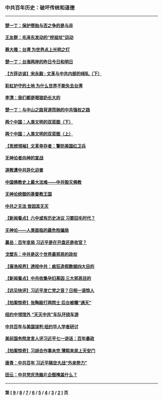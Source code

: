 ### 中共百年历史：破坏传统和道德
---
#### [楚一丁：保护堕胎与否之争的是与非](../../pages/nf1176114/n13815642.md?10190430) 
#### [王友群：毛泽东发动的“挖祖坟”运动](../../pages/nf1176114/n13723639.md?10190430) 
#### [蔡大雅：台湾 为世界点上光明之灯](../../pages/nf1176114/n13531530.md?10190430) 
#### [楚一丁：台海两岸的昨日今日和明日](../../pages/nf1176114/n13531468.md?10190430) 
#### [【方菲访谈】宋永毅 : 文革与中共内部的倾轧（下）](../../pages/nf1176114/n13486836.md?10190430) 
#### [彩虹护守的土地 为什么世界不能失去台湾](../../pages/nf1176114/n13476849.md?10190430) 
#### [李清：我们都是喝狼奶长大的](../../pages/nf1176114/n13471478.md?10190430) 
#### [楚一丁：与中山之路背道而驰的中共强权之路](../../pages/nf1176114/n13437270.md?10190430) 
#### [两个中国：人类文明的双蓝图（下）](../../pages/nf1176114/n13423132.md?10190430) 
#### [两个中国：人类文明的双蓝图（上）](../../pages/nf1176114/n13422687.md?10190430) 
#### [【思想领袖】文革幸存者：警防美国红卫兵](../../pages/nf1176114/n13339289.md?10190430) 
#### [无神论者向神的宣战](../../pages/nf1176114/n13281535.md?10190430) 
#### [道教遭中共异化迫害](../../pages/nf1176114/n13281463.md?10190430) 
#### [中国佛教史上最大法难——中共毁灭佛教](../../pages/nf1176114/n13281397.md?10190430) 
#### [无神论统御的基督教王国](../../pages/nf1176114/n13281280.md?10190430) 
#### [中共之无法 皆因其无天](../../pages/nf1176114/n13281088.md?10190430) 
#### [【新闻看点】六中或有历史决议 习要回毛时代？](../../pages/nf1176114/n13222895.md?10190430) 
#### [无神论——人类面临的最危险骗局](../../pages/nf1176114/n13196137.md?10190430) 
#### [慕岳：百年变局 习近平是在开盘还是收官？](../../pages/nf1176114/n13206516.md?10190430) 
#### [戈壁东：中共是这个世界最邪恶的政权](../../pages/nf1176114/n13085641.md?10190430) 
#### [【唐浩视界】透视中共：疯狂造假数据四大目的](../../pages/nf1176114/n13080590.md?10190430) 
#### [【新闻看点】中共收集孕妇基因 三大邪恶目的](../../pages/nf1176114/n13077182.md?10190430) 
#### [【远见快评】习近平发亡党之音？日相一语惊人](../../pages/nf1176114/n13074809.md?10190430) 
#### [【拍案惊奇】张陶殴打两院士 后台被曝“通天”](../../pages/nf1176114/n13070496.md?10190430) 
#### [纽约中领馆外 “天灭中共”车队环绕车游](../../pages/nf1176114/n13070693.md?10190430) 
#### [中共百年与美国误判 纽约华人学者研讨](../../pages/nf1176114/n13067969.md?10190430) 
#### [美前国务院发言人评习近平七一讲话：百年暴政](../../pages/nf1176114/n13066986.md?10190430) 
#### [【拍案惊奇】习胡合作事未完 薄熙来弟上天安门](../../pages/nf1176114/n13065867.md?10190430) 
#### [唐青：中共百年 习近平隔空大战“外来势力”](../../pages/nf1176114/n13065976.md?10190430) 
#### [田云：中共党庆洗脑片企图掩盖什么？](../../pages/nf1176114/n13064395.md?10190430) 

---
#### 第 [ [9](./9.md?10190430) / [8](./8.md?10190430) / [7](./7.md?10190430) / [6](./6.md?10190430) / [5](./5.md?10190430) / [4](./4.md?10190430) / [3](./3.md?10190430) / [2](./2.md?10190430) ] 页

